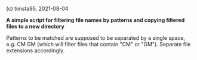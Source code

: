 (c) timsta95, 2021-08-04 <br/>

**A simple script for filtering file names by patterns and copying filtered files to a new directory**<br/>

Patterns to be matched are supposed to be separated by a single space, e.g. CM GM (which will filter files that contain "CM" or "GM").
Separate file extensions accordingly.